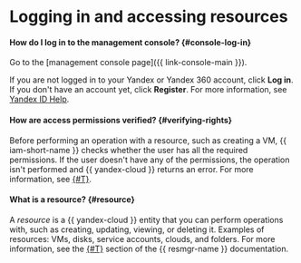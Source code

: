 # Logging in and accessing resources

#### How do I log in to the management console? {#console-log-in}

Go to the [management console page]({{ link-console-main }}).

If you are not logged in to your Yandex or Yandex 360 account, click **Log in**. If you don't have an account yet, click **Register**. For more information, see [Yandex ID Help](https://yandex.com/support/passport/auth.html).

#### How are access permissions verified? {#verifying-rights}

Before performing an operation with a resource, such as creating a VM, {{ iam-short-name }} checks whether the user has all the required permissions. If the user doesn't have any of the permissions, the operation isn't performed and {{ yandex-cloud }} returns an error. For more information, see [{#T}](../../iam/concepts/access-control/index.md).

#### What is a resource? {#resource}

A _resource_ is a {{ yandex-cloud }} entity that you can perform operations with, such as creating, updating, viewing, or deleting it. Examples of resources: VMs, disks, service accounts, clouds, and folders. For more information, see the [{#T}](../../resource-manager/concepts/resources-hierarchy.md) section of the {{ resmgr-name }} documentation.